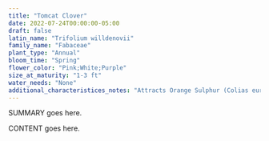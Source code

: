 ```yaml
---
title: "Tomcat Clover"
date: 2022-07-24T00:00:00-05:00
draft: false
latin_name: "Trifolium willdenovii"
family_name: "Fabaceae"
plant_type: "Annual"
bloom_time: "Spring"
flower_color: "Pink;White;Purple"
size_at_maturity: "1-3 ft"
water_needs: "None"
additional_characteristices_notes: "Attracts Orange Sulphur (Colias eurytheme) and Bay Checkerspot butterflies."
---
```


SUMMARY goes here.

<!--more-->

CONTENT goes here.